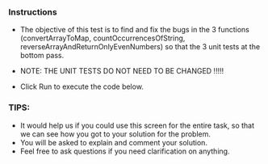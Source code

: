 ### Instructions
- The objective of this test is to find and fix the bugs in the 3 functions (convertArrayToMap, countOccurrencesOfString, reverseArrayAndReturnOnlyEvenNumbers) so that the 3 unit tests at the bottom pass.

- NOTE: THE UNIT TESTS DO NOT NEED TO BE CHANGED !!!!!

- Click Run to execute the code below.

### TIPS:
- It would help us if you could use this screen for the entire task, so that we can see how you got to your solution for the problem.
- You will be asked to explain and comment your solution.
- Feel free to ask questions if you need clarification on anything.